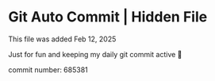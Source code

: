 # Git Auto Commit | Hidden File

This file was added Feb 12, 2025

Just for fun and keeping my daily git commit active 🤪

commit number: 685381
